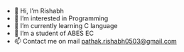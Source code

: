 - 👋 Hi, I’m Rishabh
- 👀 I’m interested in Programming
- 🌱 I’m currently learning C language
- 💞️ I’m a student of ABES EC
- 📫 Contact me on mail pathak.rishabh0503@gmail.com

<!---
rishabh1377/rishabh1377 is a ✨ special ✨ repository because its `README.md` (this file) appears on your GitHub profile.
You can click the Preview link to take a look at your changes.
--->
